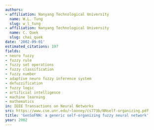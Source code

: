 ```yaml
---
authors:
- affiliation: Nanyang Technological University
  name: W.L. Tung
  slug: w_l_tung
- affiliation: Nanyang Technological University
  name: C. Quek
  slug: chai_quek
date: '2002-09-01'
estimated_citations: 197
fields:
- neuro fuzzy
- fuzzy rule
- fuzzy set operations
- fuzzy classification
- fuzzy number
- adaptive neuro fuzzy inference system
- defuzzification
- fuzzy logic
- artificial intelligence
- machine learning
- mathematics
in: IEEE Transactions on Neural Networks
src: https://www.cse.unr.edu/~looney/cs773b/NNself-organizing.pdf
title: 'GenSoFNN: a generic self-organizing fuzzy neural network'
year: 2002
---
```

